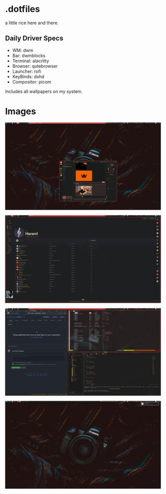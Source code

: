 # .dotfiles
a little rice here and there.

## Daily Driver Specs

* WM: dwm
* Bar: dwmblocks
* Terminal: alacritty
* Browser: qutebrowser
* Launcher: rofi
* KeyBinds: dxhd
* Compositor: picom


Includes all wallpapers on my system.



# Images

![Image1](https://raw.githubusercontent.com/SethThyer/.dotfiles/main/READMEScreenshots/screenshot1.png)

![Image2](https://raw.githubusercontent.com/SethThyer/.dotfiles/main/READMEScreenshots/screenshot2.png)

![Image3](https://raw.githubusercontent.com/SethThyer/.dotfiles/main/READMEScreenshots/screenshot3.png)

![Image4](https://raw.githubusercontent.com/SethThyer/.dotfiles/main/READMEScreenshots/screenshot4.png)
